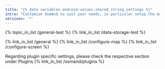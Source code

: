 ```yaml
---
title: "{% data variables.android-values.shared_string_settings %}"
intro: "Сustomize OsmAnd to suit your needs, in particular setup the map screen and configure the map appearance."
versions: '*'
---
```



{% topic_in_list /general-test %}
{% link_in_list /data-storage-test %}

{% link_in_list /general %}
{% link_in_list /configure-map %}
{% link_in_list /configure-screen %}

Regarding plugin specific settings, please check the respective section under Plugins
{% link_in_list /osmand/plugins %}
